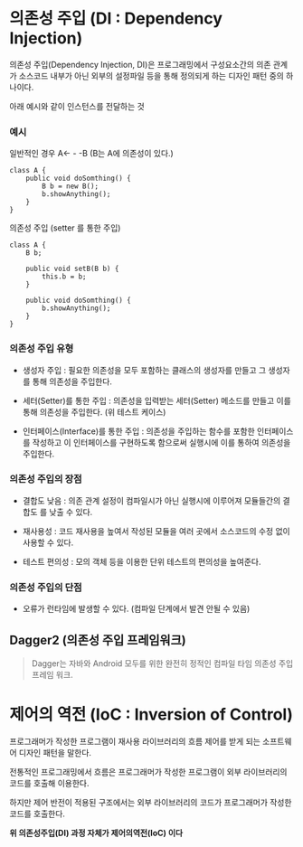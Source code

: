 
# 의존성 주입 (DI : Dependency Injection)



의존성 주입(Dependency Injection, DI)은 프로그래밍에서 구성요소간의 의존 관계가 소스코드 내부가 아닌 외부의 설정파일 등을 통해 정의되게 하는 디자인 패턴 중의 하나이다.



아래 예시와 같이 인스턴스를 전달하는 것



### 예시



일반적인 경우 A<- - -B (B는 A에 의존성이 있다.)

    class A {
        public void doSomthing() {
            B b = new B();
            b.showAnything();
        }
    }
 








의존성 주입 (setter 를 통한 주입)

    class A {
        B b;
 
        public void setB(B b) {
            this.b = b;
        }
 
        public void doSomthing() {
            b.showAnything();
        }
    }



### 의존성 주입 유형



- 생성자 주입 : 필요한 의존성을 모두 포함하는 클래스의 생성자를 만들고 그 생성자를 통해 의존성을 주입한다.

- 세터(Setter)를 통한 주입 : 의존성을 입력받는 세터(Setter) 메소드를 만들고 이를 통해 의존성을 주입한다. (위 테스트 케이스)

- 인터페이스(Interface)를 통한 주입 : 의존성을 주입하는 함수를 포함한 인터페이스를 작성하고 이 인터페이스를 구현하도록 함으로써 실행시에 이를 통하여 의존성을 주입한다.



### 의존성 주입의 장점



- 결합도 낮음 : 의존 관계 설정이 컴파일시가 아닌 실행시에 이루어져 모듈들간의 결합도 를 낮출 수 있다.

- 재사용성 : 코드 재사용을 높여서 작성된 모듈을 여러 곳에서 소스코드의 수정 없이 사용할 수 있다. 

- 테스트 편의성 : 모의 객체 등을 이용한 단위 테스트의 편의성을 높여준다.



### 의존성 주입의 단점


- 오류가 런타임에 발생할 수 있다. (컴파일 단계에서 발견 안될 수 있음)


## Dagger2 (의존성 주입 프레임워크)
> Dagger는 자바와 Android 모두를 위한 완전히 정적인 컴파일 타임 의존성 주입 프레임 워크.





# 제어의 역전 (IoC : Inversion of Control)



프로그래머가 작성한 프로그램이 재사용 라이브러리의 흐름 제어를 받게 되는 소프트웨어 디자인 패턴을 말한다.

전통적인 프로그래밍에서 흐름은 프로그래머가 작성한 프로그램이 외부 라이브러리의 코드를 호출해 이용한다.

하지만 제어 반전이 적용된 구조에서는 외부 라이브러리의 코드가 프로그래머가 작성한 코드를 호출한다.



**위 의존성주입(DI) 과정 자체가 제어의역전(IoC) 이다**




